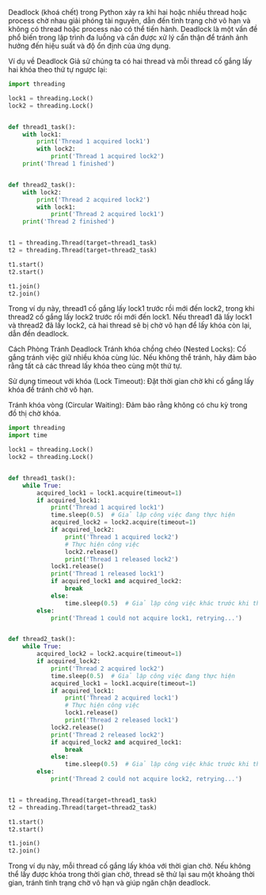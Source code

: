 Deadlock (khoá chết) trong Python xảy ra khi hai hoặc nhiều thread hoặc process chờ nhau giải phóng tài nguyên, dẫn đến
tình trạng chờ vô hạn và không có thread hoặc process nào có thể tiến hành. Deadlock là một vấn đề phổ biến trong lập
trình đa luồng và cần được xử lý cẩn thận để tránh ảnh hưởng đến hiệu suất và độ ổn định của ứng dụng.

Ví dụ về Deadlock
Giả sử chúng ta có hai thread và mỗi thread cố gắng lấy hai khóa theo thứ tự ngược lại:

```python
import threading

lock1 = threading.Lock()
lock2 = threading.Lock()


def thread1_task():
    with lock1:
        print('Thread 1 acquired lock1')
        with lock2:
            print('Thread 1 acquired lock2')
    print('Thread 1 finished')


def thread2_task():
    with lock2:
        print('Thread 2 acquired lock2')
        with lock1:
            print('Thread 2 acquired lock1')
    print('Thread 2 finished')


t1 = threading.Thread(target=thread1_task)
t2 = threading.Thread(target=thread2_task)

t1.start()
t2.start()

t1.join()
t2.join()

```

Trong ví dụ này, thread1 cố gắng lấy lock1 trước rồi mới đến lock2, trong khi thread2 cố gắng lấy lock2 trước rồi mới
đến lock1. Nếu thread1 đã lấy lock1 và thread2 đã lấy lock2, cả hai thread sẽ bị chờ vô hạn để lấy khóa còn lại, dẫn đến
deadlock.

Cách Phòng Tránh Deadlock
Tránh khóa chồng chéo (Nested Locks): Cố gắng tránh việc giữ nhiều khóa cùng lúc. Nếu không thể tránh, hãy đảm bảo rằng
tất cả các thread lấy khóa theo cùng một thứ tự.

Sử dụng timeout với khóa (Lock Timeout): Đặt thời gian chờ khi cố gắng lấy khóa để tránh chờ vô hạn.

Tránh khóa vòng (Circular Waiting): Đảm bảo rằng không có chu kỳ trong đồ thị chờ khóa.

```python
import threading
import time

lock1 = threading.Lock()
lock2 = threading.Lock()


def thread1_task():
    while True:
        acquired_lock1 = lock1.acquire(timeout=1)
        if acquired_lock1:
            print('Thread 1 acquired lock1')
            time.sleep(0.5)  # Giả lập công việc đang thực hiện
            acquired_lock2 = lock2.acquire(timeout=1)
            if acquired_lock2:
                print('Thread 1 acquired lock2')
                # Thực hiện công việc
                lock2.release()
                print('Thread 1 released lock2')
            lock1.release()
            print('Thread 1 released lock1')
            if acquired_lock1 and acquired_lock2:
                break
            else:
                time.sleep(0.5)  # Giả lập công việc khác trước khi thử lại
        else:
            print('Thread 1 could not acquire lock1, retrying...')


def thread2_task():
    while True:
        acquired_lock2 = lock2.acquire(timeout=1)
        if acquired_lock2:
            print('Thread 2 acquired lock2')
            time.sleep(0.5)  # Giả lập công việc đang thực hiện
            acquired_lock1 = lock1.acquire(timeout=1)
            if acquired_lock1:
                print('Thread 2 acquired lock1')
                # Thực hiện công việc
                lock1.release()
                print('Thread 2 released lock1')
            lock2.release()
            print('Thread 2 released lock2')
            if acquired_lock2 and acquired_lock1:
                break
            else:
                time.sleep(0.5)  # Giả lập công việc khác trước khi thử lại
        else:
            print('Thread 2 could not acquire lock2, retrying...')


t1 = threading.Thread(target=thread1_task)
t2 = threading.Thread(target=thread2_task)

t1.start()
t2.start()

t1.join()
t2.join()

```

Trong ví dụ này, mỗi thread cố gắng lấy khóa với thời gian chờ. Nếu không thể lấy được khóa trong thời gian chờ, thread
sẽ thử lại sau một khoảng thời gian, tránh tình trạng chờ vô hạn và giúp ngăn chặn deadlock.

